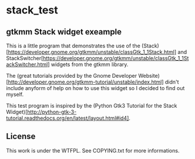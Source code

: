 stack_test
==========

gtkmm Stack widget exeample
---------------------------

This is a little program that demonstrates the use of the (Stack)[https://developer.gnome.org/gtkmm/unstable/classGtk_1_1Stack.html] and StackSwitcher[https://developer.gnome.org/gtkmm/unstable/classGtk_1_1StackSwitcher.html] widgets from the gtkmm library.  

The (great tutorials provided by the Gnome Developer Website)[http://developer.gnome.org/gtkmm-tutorial/unstable/index.html] didn't include anyform of help on how to use this widget so I decided to find out myself.   

This test program is inspired by the (Python Gtk3 Tutorial for the Stack Widget)[http://python-gtk-3-tutorial.readthedocs.org/en/latest/layout.html#id4].  

License
-------

This work is under the WTFPL. See COPYING.txt for more informations.  
